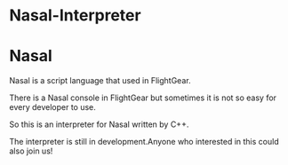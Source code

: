 # Nasal-Interpreter

# Nasal

Nasal is a script language that used in FlightGear.

There is a Nasal console in FlightGear but sometimes it is not so easy for every developer to use.

So this is an interpreter for Nasal written by C++.

The interpreter is still in development.Anyone who interested in this could also join us!
